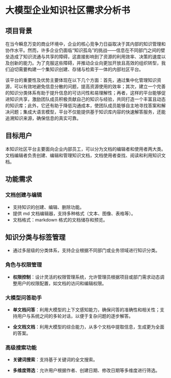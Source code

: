 # 大模型企业知识社区需求分析书

## 项目背景

在当今瞬息万变的商业环境中，企业的核心竞争力日益取决于其内部的知识管理和协作水平。然而，许多企业仍面临“知识孤岛”的挑战——信息在不同部门之间的壁垒造成了知识流通与共享的障碍，这直接影响到了资源的利用效率、决策的速度以及创新的能力。为了克服这些障碍，并推动企业向更加开放且高效的组织转型，我们迫切需要构建一个集知识创建、存储与检索于一体的内部社区平台。

该平台的重要性及优势主要体现在以下几个方面：首先，通过集中化管理知识资源，可以有效地避免信息分散的问题，提高资源使用的效率；其次，建立一个完善的知识分类体系有助于提升信息的可访问性和易理解性；再者，这样的平台能够促进知识共享，激励团队成员积极贡献自己的知识与经验，共同打造一个丰富且动态的知识库；此外，它还有助于降低沟通成本，使团队成员能够自主地寻找答案和解决问题；集成大语言模型，平台不仅能提供基于知识库内容的快速解答服务，还能追溯知识来源，确保信息的真实可靠。

## 目标用户

本知识社区平台主要面向企业内部员工，可以分为文档的编辑者和使用者两大类。文档编辑者负责创建、编辑和管理知识文档，文档使用者查找、阅读和利用知识文档。

## 功能需求

### 文档创建与编辑

- 支持知识的创建、编辑、删除功能。
- 提供 md 文档编辑器，支持多种格式（文本、图像、表格等）。
- 文档格式：markdown 格式的文档储存和预览。

## 知识分类与标签管理

- 通过多层级的分类体系，支持企业根据不同部门或业务领域进行知识分类。

### 角色与权限管理

- **权限控制**：设计灵活的权限管理系统，允许管理员根据项目或部门需求动态调整用户的权限配置，如文档的访问和编辑权限。

### 大模型问答助手

- **单文档问答**：利用大模型的上下文感知能力，确保问答的准确性和相关性；支持用户与系统之间的多轮对话，以便于复杂问题的逐步解答。

- **全文档文档**：利用大模型的综合能力，从多个文档中提取信息，生成更为全面的答案。

### 高级搜索功能

- **关键词搜索**：支持基于关键词的全文搜索。

- **多维度筛选**：允许用户根据作者、创建日期、修改日期等多维度进行筛选。
